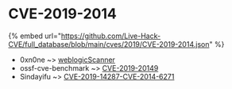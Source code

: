 # CVE-2019-2014
{% embed url="https://github.com/Live-Hack-CVE/full_database/blob/main/cves/2019/CVE-2019-2014.json" %}

* 0xn0ne ~> [weblogicScanner](https://www.alice-snow.ru/2019/database/cve-2019-2014/weblogicscanner-0xn0ne)
* ossf-cve-benchmark ~> [CVE-2019-20149](https://www.alice-snow.ru/2019/database/cve-2019-2014/cve-2019-20149-ossf-cve-benchmark)
* Sindayifu ~> [CVE-2019-14287-CVE-2014-6271](https://www.alice-snow.ru/2019/database/cve-2019-2014/cve-2019-14287-cve-2014-6271-sindayifu)